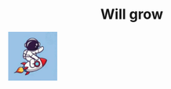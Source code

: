 <p>
  <h1 align="center">Will grow</h1>
  <img src="https://github.com/Arabhya07092007/Will-grow/blob/main/assets/icon.png?raw=true" width="100" title="hover text">
</p>

